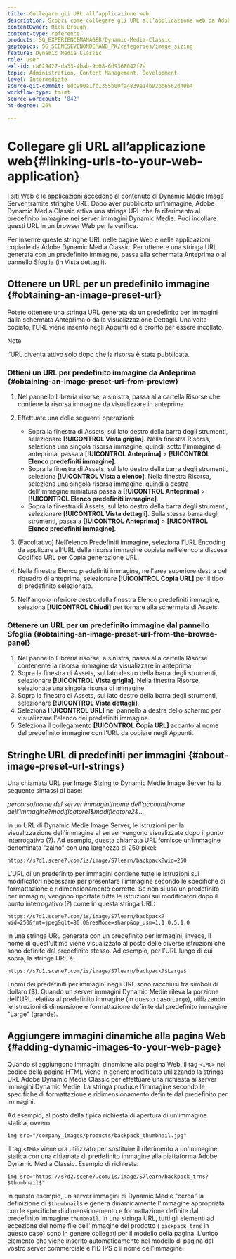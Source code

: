 ```yaml
---
title: Collegare gli URL all’applicazione web
description: Scopri come collegare gli URL all’applicazione web da Adobe Dynamic Media Classic.
contentOwner: Rick Brough
content-type: reference
products: SG_EXPERIENCEMANAGER/Dynamic-Media-Classic
geptopics: SG_SCENESEVENONDEMAND_PK/categories/image_sizing
feature: Dynamic Media Classic
role: User
exl-id: ca629427-da33-4bab-9d08-6d9368042f7e
topic: Administration, Content Management, Development
level: Intermediate
source-git-commit: 8dc990a1fb1355b00fa4839e14b92bb6562d40b4
workflow-type: tm+mt
source-wordcount: '842'
ht-degree: 26%

---
```


# Collegare gli URL all’applicazione web{#linking-urls-to-your-web-application}

I siti Web e le applicazioni accedono al contenuto di Dynamic Medie Image Server tramite stringhe URL. Dopo aver pubblicato un’immagine, Adobe Dynamic Media Classic attiva una stringa URL che fa riferimento al predefinito immagine nei server immagini Dynamic Medie. Puoi incollare questi URL in un browser Web per la verifica.

Per inserire queste stringhe URL nelle pagine Web e nelle applicazioni, copiarle da Adobe Dynamic Media Classic. Per ottenere una stringa URL generata con un predefinito immagine, passa alla schermata Anteprima o al pannello Sfoglia (in Vista dettagli).

## Ottenere un URL per un predefinito immagine {#obtaining-an-image-preset-url}

Potete ottenere una stringa URL generata da un predefinito per immagini dalla schermata Anteprima o dalla visualizzazione Dettagli. Una volta copiato, l’URL viene inserito negli Appunti ed è pronto per essere incollato.

>[!NOTE]
>
>l’URL diventa attivo solo dopo che la risorsa è stata pubblicata.

### Ottieni un URL per predefinito immagine da Anteprima {#obtaining-an-image-preset-url-from-preview}

1. Nel pannello Libreria risorse, a sinistra, passa alla cartella Risorse che contiene la risorsa immagine da visualizzare in anteprima.
1. Effettuate una delle seguenti operazioni:

   * Sopra la finestra di Assets, sul lato destro della barra degli strumenti, selezionare **[!UICONTROL Vista griglia]**. Nella finestra Risorsa, seleziona una singola risorsa immagine, quindi, sotto l&#39;immagine di anteprima, passa a **[!UICONTROL Anteprima]** > **[!UICONTROL Elenco predefiniti immagine]**.
   * Sopra la finestra di Assets, sul lato destro della barra degli strumenti, seleziona **[!UICONTROL Vista a elenco]**. Nella finestra Risorsa, seleziona una singola risorsa immagine, quindi a destra dell&#39;immagine miniatura passa a **[!UICONTROL Anteprima]** > **[!UICONTROL Elenco predefiniti immagine]**.
   * Sopra la finestra di Assets, sul lato destro della barra degli strumenti, selezionare **[!UICONTROL Vista dettagli]**. Sulla stessa barra degli strumenti, passa a **[!UICONTROL Anteprima]** > **[!UICONTROL Elenco predefiniti immagine]**.

1. (Facoltativo) Nell’elenco Predefiniti immagine, seleziona l’URL Encoding da applicare all’URL della risorsa immagine copiata nell’elenco a discesa Codifica URL per Copia generazione URL.
1. Nella finestra Elenco predefiniti immagine, nell&#39;area superiore destra del riquadro di anteprima, selezionare **[!UICONTROL Copia URL]** per il tipo di predefinito selezionato.
1. Nell&#39;angolo inferiore destro della finestra Elenco predefiniti immagine, seleziona **[!UICONTROL Chiudi]** per tornare alla schermata di Assets.

### Ottenere un URL per un predefinito immagine dal pannello Sfoglia {#obtaining-an-image-preset-url-from-the-browse-panel}

1. Nel pannello Libreria risorse, a sinistra, passa alla cartella Risorse contenente la risorsa immagine da visualizzare in anteprima.
1. Sopra la finestra di Assets, sul lato destro della barra degli strumenti, selezionare **[!UICONTROL Vista griglia]**. Nella finestra Risorse, selezionate una singola risorsa di immagine.
1. Sopra la finestra di Assets, sul lato destro della barra degli strumenti, selezionare **[!UICONTROL Vista dettagli]**.
1. Seleziona **[!UICONTROL URL]** nel pannello a destra dello schermo per visualizzare l&#39;elenco dei predefiniti immagine.
1. Seleziona il collegamento **[!UICONTROL Copia URL]** accanto al nome del predefinito immagine con l&#39;URL da copiare negli Appunti.

## Stringhe URL di predefiniti per immagini {#about-image-preset-url-strings}

Una chiamata URL per Image Sizing to Dynamic Medie Image Server ha la seguente sintassi di base:

*percorso*/*nome del server immagini*/*nome dell’account*/*nome dell’immagine*?*modificatore1*&amp;*modificatore2*&amp;...

In un URL di Dynamic Medie Image Server, le istruzioni per la visualizzazione dell&#39;immagine al server vengono visualizzate dopo il punto interrogativo (?). Ad esempio, questa chiamata URL fornisce un’immagine denominata &quot;zaino&quot; con una larghezza di 250 pixel:

```as3
https://s7d1.scene7.com/is/image/S7learn/backpack?wid=250
```

L’URL di un predefinito per immagini contiene tutte le istruzioni sui modificatori necessarie per presentare l’immagine secondo le specifiche di formattazione e ridimensionamento corrette. Se non si usa un predefinito per immagini, vengono riportate tutte le istruzioni sui modificatori dopo il punto interrogativo (?) come in questa stringa URL:

```as3
https://s7d1.scene7.com/is/image/S7learn/backpack?wid=250&fmt=jpeg&qlt=80,0&resMode=sharp&op_usm=1.1,0.5,1,0
```

In una stringa URL generata con un predefinito per immagini, invece, il nome di quest’ultimo viene visualizzato al posto delle diverse istruzioni che sono definite dal predefinito stesso. Ad esempio, per l’URL lungo di cui sopra, la stringa URL è:

```as3
https://s7d1.scene7.com/is/image/S7learn/backpack?$Large$
```

I nomi dei predefiniti per immagini negli URL sono racchiusi tra simboli di dollaro ($). Quando un server immagini Dynamic Medie rileva la porzione dell&#39;URL relativa al predefinito immagine (in questo caso `Large`), utilizzando le istruzioni di dimensione e formattazione definite dal predefinito immagine &quot;Large&quot; (grande).

## Aggiungere immagini dinamiche alla pagina Web {#adding-dynamic-images-to-your-web-page}

Quando si aggiungono immagini dinamiche alla pagina Web, il tag `<IMG>` nel codice della pagina HTML viene in genere modificato utilizzando la stringa URL Adobe Dynamic Media Classic per effettuare una richiesta ai server immagini Dynamic Medie. La stringa produce l’immagine secondo le specifiche di formattazione e ridimensionamento definite dal predefinito per immagini.

Ad esempio, al posto della tipica richiesta di apertura di un’immagine statica, ovvero

```as3
img src="/company_images/products/backpack_thumbnail.jpg"
```

Il tag `<IMG>` viene ora utilizzato per sostituire il riferimento a un&#39;immagine statica con una chiamata di predefinito immagine alla piattaforma Adobe Dynamic Media Classic. Esempio di richiesta:

```as3
img src="https://s7d2.scene7.com/is/image/S7learn/backpack_trns?$thumbnail$"
```

In questo esempio, un server immagini di Dynamic Medie &quot;cerca&quot; la definizione di `$thumbnail$` e genera dinamicamente l&#39;immagine appropriata con le specifiche di dimensionamento e formattazione definite dal predefinito immagine `thumbnail`. In una stringa URL, tutti gli elementi ad eccezione del nome file dell&#39;immagine del prodotto ( `backpack_trns` in questo caso) sono in genere collegati per il modello della pagina. L’unico elemento che viene inserito automaticamente nel modello di pagina dal vostro server commerciale è l’ID IPS o il nome dell’immagine.

